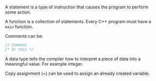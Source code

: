 
A statement is a type of instruction that causes the program to perform some action.

A function is a collection of statements. Every C++ program must have a `main` function.

Comments can be:

```cpp
// Comment
/* Or this */
```

A data type tells the compiler how to interpret a piece of data into a meaningful value. For example integer.

Copy assignment (=) can be used to assign an already created variable.